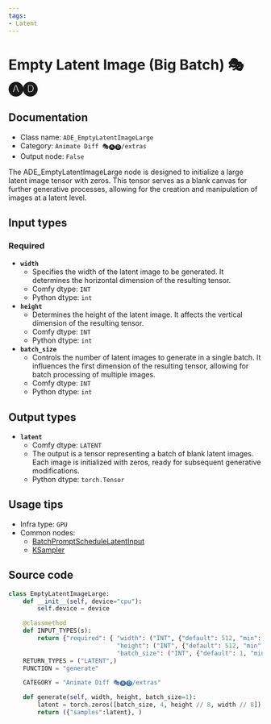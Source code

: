 ```yaml
---
tags:
- Latent
---
```


# Empty Latent Image (Big Batch) 🎭🅐🅓
## Documentation
- Class name: `ADE_EmptyLatentImageLarge`
- Category: `Animate Diff 🎭🅐🅓/extras`
- Output node: `False`

The ADE_EmptyLatentImageLarge node is designed to initialize a large latent image tensor with zeros. This tensor serves as a blank canvas for further generative processes, allowing for the creation and manipulation of images at a latent level.
## Input types
### Required
- **`width`**
    - Specifies the width of the latent image to be generated. It determines the horizontal dimension of the resulting tensor.
    - Comfy dtype: `INT`
    - Python dtype: `int`
- **`height`**
    - Determines the height of the latent image. It affects the vertical dimension of the resulting tensor.
    - Comfy dtype: `INT`
    - Python dtype: `int`
- **`batch_size`**
    - Controls the number of latent images to generate in a single batch. It influences the first dimension of the resulting tensor, allowing for batch processing of multiple images.
    - Comfy dtype: `INT`
    - Python dtype: `int`
## Output types
- **`latent`**
    - Comfy dtype: `LATENT`
    - The output is a tensor representing a batch of blank latent images. Each image is initialized with zeros, ready for subsequent generative modifications.
    - Python dtype: `torch.Tensor`
## Usage tips
- Infra type: `GPU`
- Common nodes:
    - [BatchPromptScheduleLatentInput](../../ComfyUI_FizzNodes/Nodes/BatchPromptScheduleLatentInput.md)
    - [KSampler](../../Comfy/Nodes/KSampler.md)



## Source code
```python
class EmptyLatentImageLarge:
    def __init__(self, device="cpu"):
        self.device = device

    @classmethod
    def INPUT_TYPES(s):
        return {"required": { "width": ("INT", {"default": 512, "min": 64, "max": comfy_nodes.MAX_RESOLUTION, "step": 8}),
                              "height": ("INT", {"default": 512, "min": 64, "max": comfy_nodes.MAX_RESOLUTION, "step": 8}),
                              "batch_size": ("INT", {"default": 1, "min": 1, "max": 262144})}}
    RETURN_TYPES = ("LATENT",)
    FUNCTION = "generate"

    CATEGORY = "Animate Diff 🎭🅐🅓/extras"

    def generate(self, width, height, batch_size=1):
        latent = torch.zeros([batch_size, 4, height // 8, width // 8])
        return ({"samples":latent}, )

```

